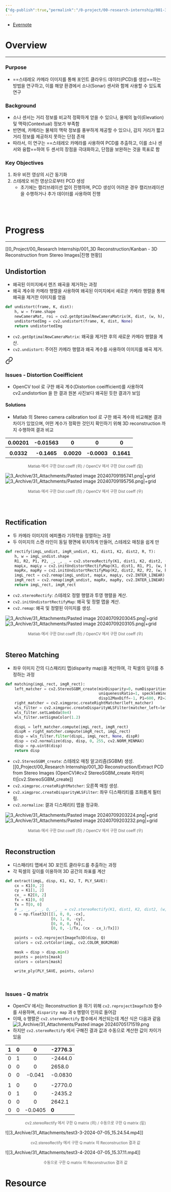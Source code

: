 ```yaml
---
{"dg-publish":true,"permalink":"/0-project/00-research-internship/001-3-d-reconstruction/3-d-reconstruction-from-stereo-images/","tags":["Project","Project/Stereo2PCD"]}
---
```


- [Evernote](https://www.evernote.com/shard/s515/sh/a1ebdaac-9a64-3b3b-e770-b1543c9a5f6b/qIz3RpnuFc5hSHTRQYZcixyTk6e7nKCVKzhXDEYUbAXuje1fesA0VE1lCw)
# Overview
---
### Purpose
- ==스테레오 카메라 이미지를 통해 포인트 클라우드 데이터(PCD)를 생성==하는 방법을 연구하고, 이를 해양 환경에서 소나(Sonar) 센서와 함께 사용할 수 있도록 연구


### Background
- 소나 센서는 거리 정보를 비교적 정확하게 얻을 수 있으나, 물체의 높이(Elevation) 및 맥락(Contextual) 정보가 부족함
- 반면에, 카메라는 물체의 맥락 정보를 풍부하게 제공할 수 있으나, 감지 거리가 짧고 거리 정보를 제공하지 못하는 단점 존재
- 따라서, 이 연구는 ==스테레오 카메라를 사용하여 PCD를 추출하고, 이를 소나 센서와 융합==하여 두 센서의 장점을 극대화하고, 단점을 보완하는 것을 목표로 함


### Key Objectives
1. 좌우 비전 영상의 시간 동기화
2. 스테레오 비전 영상으로부터 PCD 생성
    - 초기에는 캘리브레이션 없이 진행하며, PCD 생성이 어려운 경우 캘리브레이션을 수행하거나 추가 데이터를 사용하여 진행

<br/><br/>
# Progress
---
[[0_Project/00_Research Internship/001_3D Reconstruction/Kanban - 3D Reconstruction from Stereo Images\|진행 현황]]
<br/>
## Undistortion
- 왜곡된 이미지에서 렌즈 왜곡을 제거하는 과정
- 왜곡 계수와 카메라 행렬을 사용하여 왜곡된 이미지에서 새로운 카메라 행렬을 통해 왜곡을 제거한 이미지를 얻음

```python
def undistort(frame, K, dist):
    h, w = frame.shape
    newCameraMat, roi = cv2.getOptimalNewCameraMatrix(K, dist, (w, h), 1)
    undistortedImg = cv2.undistort(frame, K, dist, None)
    return undistortedImg
```

- `cv2.getOptimalNewCameraMatrix`: 왜곡을 제거한 후의 새로운 카메라 행렬을 계산.
- `cv2.undistort`: 주어진 카메라 행렬과 왜곡 계수를 사용하여 이미지를 왜곡 제거.


<div class="transclusion internal-embed is-loaded"><a class="markdown-embed-link" href="/0-project/00-research-internship/001-3-d-reconstruction/stereo-calibration/#issues-distortion-coeifficient" aria-label="Open link"><svg xmlns="http://www.w3.org/2000/svg" width="24" height="24" viewBox="0 0 24 24" fill="none" stroke="currentColor" stroke-width="2" stroke-linecap="round" stroke-linejoin="round" class="svg-icon lucide-link"><path d="M10 13a5 5 0 0 0 7.54.54l3-3a5 5 0 0 0-7.07-7.07l-1.72 1.71"></path><path d="M14 11a5 5 0 0 0-7.54-.54l-3 3a5 5 0 0 0 7.07 7.07l1.71-1.71"></path></svg></a><div class="markdown-embed">



### Issues - Distortion Coeifficient

- OpenCV tool 로 구한 왜곡 계수(Distortion coeifficient)를 사용하여 cv2.undistortion 을 한 결과 원본 사진보다 왜곡된 듯한 결과가 보임


#### Solutions

- Matlab 의 Stereo camera calibration tool 로 구한 왜곡 계수와 비교해본 결과 차이가 있었으며, 어떤 계수가 정확한 것인지 확인하기 위해 3D reconstruction 까지 수행하여 결과 비교

|  0.00201   |  -0.01563   |     0      |      0      |     0      |
| :--------: | :---------: | :--------: | :---------: | :--------: |
|            |             |            |             |            |
| **0.0332** | **-0.1465** | **0.0020** | **-0.0003** | **0.1641** |
<center style="font-size: 12; opacity: 0.7">Matlab 에서 구한 Dist coeff (위) / OpenCV 에서 구한 Dist coeff (밑)</center>

![3_Archive/31_Attachments/Pasted image 20240709195741.png|+grid](/img/user/3_Archive/31_Attachments/Pasted%20image%2020240709195741.png)![3_Archive/31_Attachments/Pasted image 20240709195756.png|+grid](/img/user/3_Archive/31_Attachments/Pasted%20image%2020240709195756.png)
<center style="font-size: 12; opacity: 0.7">Matlab 에서 구한 Dist coeff (좌) / OpenCV 에서 구한 Dist coeff (우)</center>

<br/><br/>

</div></div>


## Rectification
- 두 카메라 이미지의 에피폴라 기하학을 정렬하는 과정
- 두 이미지의 스캔 라인이 동일 평면에 위치하게 만들어, 스테레오 매칭을 쉽게 만

```python
def rectify(imgL_undist, imgR_undist, K1, dist1, K2, dist2, R, T):
    h, w = imgL_undist.shape
    R1, R2, P1, P2, _, _, _ = cv2.stereoRectify(K1, dist1, K2, dist2, (w, h), R, T)
    mapLx, mapLy = cv2.initUndistortRectifyMap(K1, dist1, R1, P1, (w, h), cv2.CV_32FC1)
    mapRx, mapRy = cv2.initUndistortRectifyMap(K2, dist2, R2, P2, (w, h), cv2.CV_32FC1)
    imgL_rect = cv2.remap(imgL_undist, mapLx, mapLy, cv2.INTER_LINEAR)
    imgR_rect = cv2.remap(imgR_undist, mapRx, mapRy, cv2.INTER_LINEAR)
    return imgL_rect, imgR_rect
```

- `cv2.stereoRectify`: 스테레오 정렬 행렬과 투영 행렬을 계산.
- `cv2.initUndistortRectifyMap`: 왜곡 및 정렬 맵을 계산.
- `cv2.remap`: 왜곡 및 정렬된 이미지를 생성.

![3_Archive/31_Attachments/Pasted image 20240709203045.png|+grid](/img/user/3_Archive/31_Attachments/Pasted%20image%2020240709203045.png)![3_Archive/31_Attachments/Pasted image 20240709203105.png|+grid](/img/user/3_Archive/31_Attachments/Pasted%20image%2020240709203105.png)
<center style="font-size: 12; opacity: 0.7">Matlab 에서 구한 Dist coeff (좌) / OpenCV 에서 구한 Dist coeff (우)</center>

<br/>

## Stereo Matching
- 좌우 이미지 간의 디스패리티 맵(disparity map)을 계산하여, 각 픽셀의 깊이를 추정하는 과정

```python
def matching(imgL_rect, imgR_rect):
    left_matcher = cv2.StereoSGBM_create(minDisparity=0, numDisparities=16*80, blockSize=11,
                                         uniquenessRatio=1, speckleWindowSize=150, speckleRange=2,
                                         disp12MaxDiff=-1, P1=600, P2=2400)
    right_matcher = cv2.ximgproc.createRightMatcher(left_matcher)
    wls_filter = cv2.ximgproc.createDisparityWLSFilter(matcher_left=left_matcher)
    wls_filter.setLambda(8e4)
    wls_filter.setSigmaColor(1.2)
    
    dispL = left_matcher.compute(imgL_rect, imgR_rect)
    dispR = right_matcher.compute(imgR_rect, imgL_rect)
    disp = wls_filter.filter(dispL, imgL_rect, None, dispR)
    disp = cv2.normalize(disp, disp, 0, 255, cv2.NORM_MINMAX)
    disp = np.uint8(disp)
    return disp
```

- `cv2.StereoSGBM_create`: 스테레오 매칭 알고리즘(SGBM) 생성. [[0_Project/00_Research Internship/001_3D Reconstruction/Extract PCD from Stereo Images (OpenCV)#cv2 StereoSGBM_create 파라미터\|cv2.StereoSGBM_create]]
- `cv2.ximgproc.createRightMatcher`: 오른쪽 매칭 생성.
- `cv2.ximgproc.createDisparityWLSFilter`: 좌우 디스패리티를 조화롭게 필터링.
- `cv2.normalize`: 결과 디스패리티 맵을 정규화.

![3_Archive/31_Attachments/Pasted image 20240709203224.png|+grid](/img/user/3_Archive/31_Attachments/Pasted%20image%2020240709203224.png)![3_Archive/31_Attachments/Pasted image 20240709203232.png|+grid](/img/user/3_Archive/31_Attachments/Pasted%20image%2020240709203232.png)
<center style="font-size: 12; opacity: 0.7">Matlab 에서 구한 Dist coeff (좌) / OpenCV 에서 구한 Dist coeff (우)</center>
<br/>

## Reconstruction
- 디스패리티 맵에서 3D 포인트 클라우드를 추출하는 과정
- 각 픽셀의 깊이를 이용하여 3D 공간의 좌표를 계산

```python
def extract(imgL, disp, K1, K2, T, PLY_SAVE):
    cx = K1[0, 2]
    cy = K1[1, 2]
    cx_ = K2[0, 2]
    fx = K1[0, 0]
    Tx = T[0, 0]
	# _, _, _, _, Q, _, _ = cv2.stereoRectify(K1, dist1, K2, dist2, (w, h), R, T)
    Q = np.float32([[1, 0, 0, -cx],
                    [0, 1, 0, -cy],
                    [0, 0, 0, fx],
                    [0, 0, -1/Tx, (cx - cx_)/Tx]])
    
    points = cv2.reprojectImageTo3D(disp, Q)
    colors = cv2.cvtColor(imgL, cv2.COLOR_BGR2RGB)
    
    mask = disp > disp.min()
    points = points[mask]
    colors = colors[mask]
    
    write_ply(PLY_SAVE, points, colors)
```

<br/>

### Issues - Q matrix
- OpenCV 에서는 Reconstruction 을 하기 위해 `cv2.reprojectImageTo3D` 함수를 사용하며, `disparity map` 과 `Q` 행렬이 인자로 들어감
- 이때, `Q` 행렬은 `cv2.stereoRectify` 함수에서 계산되는데 계산 식은 다음과 같음
  ![3_Archive/31_Attachments/Pasted image 20240705171519.png](/img/user/3_Archive/31_Attachments/Pasted%20image%2020240705171519.png)
- 하지만 `cv2.stereoRectify` 에서 구해진 결과 값과 수동으로 계산한 값이 차이가 있음

|  1  |  0  |    0    | -2776.3 |
| :-: | :-: | :-----: | ------- |
|  0  |  1  |    0    | -2444.0 |
|  0  |  0  |    0    | 2658.0  |
|  0  |  0  | -0.041  | -0.0830 |
|     |     |         |         |
|  1  |  0  |    0    | -2770.0 |
|  0  |  1  |    0    | -2435.2 |
|  0  |  0  |    0    | 2642.1  |
|  0  |  0  | -0.0405 | **0**   |
<center style="font-size: 12; opacity: 0.7">cv2.stereoRectify 에서 구한 Q matrix (위) / 수동으로 구한 Q matrix (밑)</center>

![[3_Archive/31_Attachments/test3-3-2024-07-05_15.24.54.mp4]]
<center style="font-size: 12; opacity: 0.7">cv2.stereoRectify 에서 구한 Q matrix 의 Reconstruction 결과 값</center>

![[3_Archive/31_Attachments/test3-4-2024-07-05_15.37.11.mp4]]
<center style="font-size: 12; opacity: 0.7">수동으로 구한 Q matrix 의 Reconstruction 결과 값</center>

# Resource


